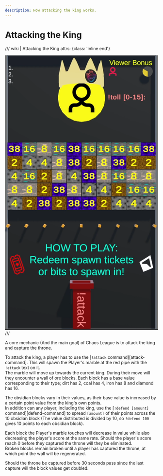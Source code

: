 ```yaml
---
description: How attacking the king works.
---
```


# Attacking the King

/// wiki | Attacking the King
    attrs: {class: 'inline end'}

![attack](../assets/images/throne.png)
///

A core mechanic (And the main goal) of Chaos League is to attack the king and capture the throne.

To attack the king, a player has to use the [`!attack` command][attack-command]. This will spawn the Player's marble at the red pipe with the `!attack` text on it.  
The marble will move up towards the current king. During their move will they encounter a wall of ore blocks. Each block has a base value corresponding to their type; dirt has 2, coal has 4, iron has 8 and diamond has 16.

The obsidian blocks vary in their values, as their base value is increased by a certain point value from the king's own points.  
In addition can any player, including the king, use the [`!defend [amount]` command][defend-command] to spread `[amount]` of their points across the 10 obsidian block (The value distributed is divided by 10, so `!defend 100` gives 10 points to each obsidian block).

Each block the Player's marble touches will decrease in value while also decreasing the player's score at the same rate. Should the player's score reach 0 before they captured the throne will they be eliminated.  
Broken blocks remain broken until a player has captured the throne, at which point the wall will be regenerated.

Should the throne be captured before 30 seconds pass since the last capture will the block values get doubled.
